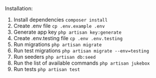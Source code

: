 Installation:

1. Install dependencies
```composer install```
2. Create .env file
```cp .env.example .env```
3. Generate app key
```php artisan key:generate```
4. Create .env.testing file
```cp .env .env.testing```
5. Run migrations
```php artisan migrate```
6. Run test migrations
```php artisan migrate --env=testing```
7. Run seeders
```php artisan db:seed```
8. Run the list of available commands
```php artisan jukebox```
9. Run tests
```php artisan test```

